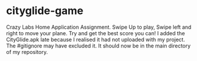 # cityglide-game
Crazy Labs Home Application Assignment.
Swipe Up to play, Swipe left and right to move your plane. Try and get the best score you can!
I added the CityGlide.apk late because I realised it had not uploaded with my project. The #gitignore may have excluded it. It should now be in the main directory of my repository.
